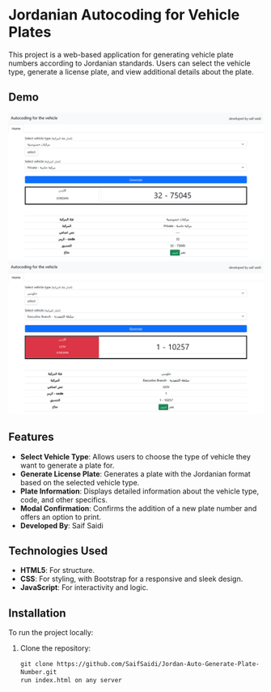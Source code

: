 # Jordanian Autocoding for Vehicle Plates

This project is a web-based application for generating vehicle plate numbers according to Jordanian standards. Users can select the vehicle type, generate a license plate, and view additional details about the plate.

## Demo

![Demo](https://github.com/SaifSaidi/Jordan-Auto-Generate-Plate-Number/blob/main/g1.png?raw=true)
![Demo](https://github.com/SaifSaidi/Jordan-Auto-Generate-Plate-Number/blob/main/g2.png?raw=true)

## Features

- **Select Vehicle Type**: Allows users to choose the type of vehicle they want to generate a plate for.
- **Generate License Plate**: Generates a plate with the Jordanian format based on the selected vehicle type.
- **Plate Information**: Displays detailed information about the vehicle type, code, and other specifics.
- **Modal Confirmation**: Confirms the addition of a new plate number and offers an option to print.
- **Developed By**: Saif Saidi

## Technologies Used

- **HTML5**: For structure.
- **CSS**: For styling, with Bootstrap for a responsive and sleek design.
- **JavaScript**: For interactivity and logic.

## Installation

To run the project locally:

1. Clone the repository:
   ```bash[
   git clone https://github.com/SaifSaidi/Jordan-Auto-Generate-Plate-Number.git
   run index.html on any server
